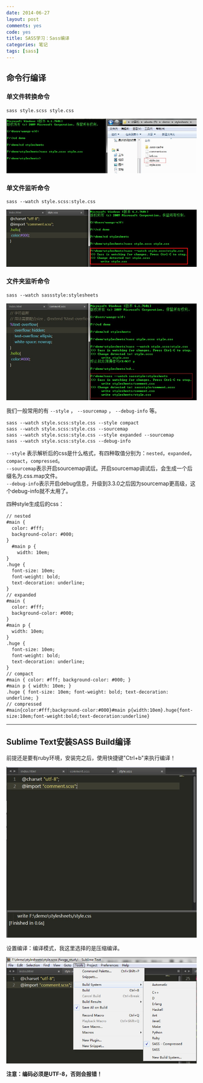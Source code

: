 ```yaml
---
date: 2014-06-27
layout: post
comments: yes
code: yes
title: SASS学习：Sass编译
categories: 笔记
tags: [sass]
---
```


## 命令行编译

### 单文件转换命令

    sass style.scss style.css

![单文件转换命令](/uploads/2014/06/cmd1.jpg)

### 单文件监听命令

    sass --watch style.scss:style.css

![单文件监听命令](/uploads/2014/06/cmd2.jpg)

### 文件夹监听命令

    sass --watch sassstyle:stylesheets

![文件夹监听命令](/uploads/2014/06/cmd3.jpg)

我们一般常用的有 `--style` ， `--sourcemap` ， `--debug-info` 等。

    sass --watch style.scss:style.css --style compact
    sass --watch style.scss:style.css --sourcemap
    sass --watch style.scss:style.css --style expanded --sourcemap
    sass --watch style.scss:style.css --debug-info

`--style` 表示解析后的css是什么格式，有四种取值分别为：`nested`，`expanded`，`compact`，`compressed`。  
`--sourcemap`表示开启sourcemap调试。开启sourcemap调试后，会生成一个后缀名为.css.map文件。  
`--debug-info`表示开启debug信息，升级到3.3.0之后因为sourcemap更高级，这个debug-info就不太用了。

四种style生成后的css：

    // nested
    #main {
      color: #fff;
      background-color: #000; 
    }
      #main p {
        width: 10em; 
    }
    .huge {
      font-size: 10em;
      font-weight: bold;
      text-decoration: underline;
    }
    // expanded
    #main {
      color: #fff;
      background-color: #000;
    }
    #main p {
      width: 10em;
    }
    .huge {
      font-size: 10em;
      font-weight: bold;
      text-decoration: underline;
    }
    // compact
    #main { color: #fff; background-color: #000; }
    #main p { width: 10em; }
    .huge { font-size: 10em; font-weight: bold; text-decoration: underline; }
    // compressed
    #main{color:#fff;background-color:#000}#main p{width:10em}.huge{font-size:10em;font-weight:bold;text-decoration:underline}

-----

## Sublime Text安装SASS Build编译

前提还是要有ruby环境，安装完之后，使用快捷键"Ctrl+b"来执行编译！

![SASS Build](/uploads/2014/06/st1.jpg)

设置编译：编译模式，我这里选择的是压缩编译。

![SASS Build](/uploads/2014/06/st2.jpg)

**注意：编码必须是UTF-8，否则会报错！**